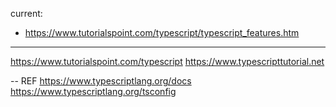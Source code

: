 current:
- https://www.tutorialspoint.com/typescript/typescript_features.htm


---------
https://www.tutorialspoint.com/typescript
https://www.typescripttutorial.net

-- REF
https://www.typescriptlang.org/docs
https://www.typescriptlang.org/tsconfig